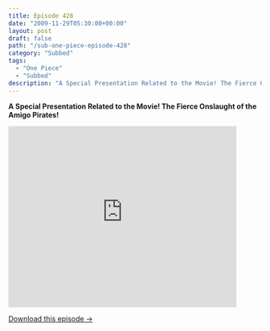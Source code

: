 ```yaml
---
title: Episode 428
date: "2009-11-29T05:30:00+00:00"
layout: post
draft: false
path: "/sub-one-piece-episode-428"
category: "Subbed"
tags:
  - "One Piece"
  - "Subbed"
description: "A Special Presentation Related to the Movie! The Fierce Onslaught of the Amigo Pirates!"
---
```


**A Special Presentation Related to the Movie! The Fierce Onslaught of the Amigo Pirates!**

<iframe width="640" height="360" src="https://www.rapidvideo.com/e/G0NO85WK6Y" frameborder="0" marginwidth=0 marginheight=0 scrolling=no allowfullscreen style="max-width:90%;"></iframe>

<a href="http://ouo.io/qs/eCodkFEQ?s=https://www.rapidvideo.com/d/G0NO85WK6Y" class="styled_a">Download this episode →</a>

